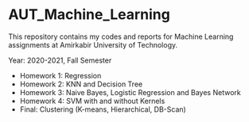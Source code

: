 # AUT_Machine_Learning
This repository contains my codes and reports for Machine Learning assignments at Amirkabir University of Technology.

Year: 2020-2021, Fall Semester

- Homework 1: Regression
- Homework 2: KNN and Decision Tree
- Homework 3: Naive Bayes, Logistic Regression and Bayes Network
- Homework 4: SVM with and without Kernels
- Final: Clustering (K-means, Hierarchical, DB-Scan)
